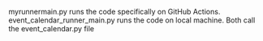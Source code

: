 myrunnermain.py runs the code specifically on GitHub Actions.
event_calendar_runner_main.py runs the code on local machine.
Both call the event_calendar.py file

